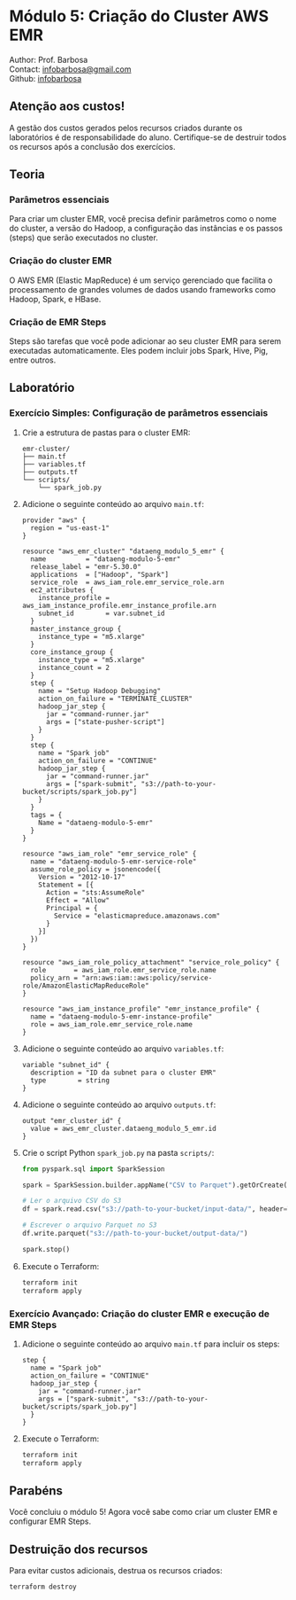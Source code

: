 # Módulo 5: Criação do Cluster AWS EMR

Author: Prof. Barbosa  
Contact: infobarbosa@gmail.com  
Github: [infobarbosa](https://github.com/infobarbosa)

## Atenção aos custos!
A gestão dos custos gerados pelos recursos criados durante os laboratórios é de responsabilidade do aluno. Certifique-se de destruir todos os recursos após a conclusão dos exercícios.

## Teoria

### Parâmetros essenciais
Para criar um cluster EMR, você precisa definir parâmetros como o nome do cluster, a versão do Hadoop, a configuração das instâncias e os passos (steps) que serão executados no cluster.

### Criação do cluster EMR
O AWS EMR (Elastic MapReduce) é um serviço gerenciado que facilita o processamento de grandes volumes de dados usando frameworks como Hadoop, Spark, e HBase.

### Criação de EMR Steps
Steps são tarefas que você pode adicionar ao seu cluster EMR para serem executadas automaticamente. Eles podem incluir jobs Spark, Hive, Pig, entre outros.

## Laboratório

### Exercício Simples: Configuração de parâmetros essenciais

1. Crie a estrutura de pastas para o cluster EMR:
    ```
    emr-cluster/
    ├── main.tf
    ├── variables.tf
    ├── outputs.tf
    └── scripts/
        └── spark_job.py
    ```

2. Adicione o seguinte conteúdo ao arquivo `main.tf`:
    ```hcl
    provider "aws" {
      region = "us-east-1"
    }

    resource "aws_emr_cluster" "dataeng_modulo_5_emr" {
      name          = "dataeng-modulo-5-emr"
      release_label = "emr-5.30.0"
      applications  = ["Hadoop", "Spark"]
      service_role  = aws_iam_role.emr_service_role.arn
      ec2_attributes {
        instance_profile = aws_iam_instance_profile.emr_instance_profile.arn
        subnet_id        = var.subnet_id
      }
      master_instance_group {
        instance_type = "m5.xlarge"
      }
      core_instance_group {
        instance_type = "m5.xlarge"
        instance_count = 2
      }
      step {
        name = "Setup Hadoop Debugging"
        action_on_failure = "TERMINATE_CLUSTER"
        hadoop_jar_step {
          jar = "command-runner.jar"
          args = ["state-pusher-script"]
        }
      }
      step {
        name = "Spark job"
        action_on_failure = "CONTINUE"
        hadoop_jar_step {
          jar = "command-runner.jar"
          args = ["spark-submit", "s3://path-to-your-bucket/scripts/spark_job.py"]
        }
      }
      tags = {
        Name = "dataeng-modulo-5-emr"
      }
    }

    resource "aws_iam_role" "emr_service_role" {
      name = "dataeng-modulo-5-emr-service-role"
      assume_role_policy = jsonencode({
        Version = "2012-10-17"
        Statement = [{
          Action = "sts:AssumeRole"
          Effect = "Allow"
          Principal = {
            Service = "elasticmapreduce.amazonaws.com"
          }
        }]
      })
    }

    resource "aws_iam_role_policy_attachment" "service_role_policy" {
      role       = aws_iam_role.emr_service_role.name
      policy_arn = "arn:aws:iam::aws:policy/service-role/AmazonElasticMapReduceRole"
    }

    resource "aws_iam_instance_profile" "emr_instance_profile" {
      name = "dataeng-modulo-5-emr-instance-profile"
      role = aws_iam_role.emr_service_role.name
    }
    ```

3. Adicione o seguinte conteúdo ao arquivo `variables.tf`:
    ```hcl
    variable "subnet_id" {
      description = "ID da subnet para o cluster EMR"
      type        = string
    }
    ```

4. Adicione o seguinte conteúdo ao arquivo `outputs.tf`:
    ```hcl
    output "emr_cluster_id" {
      value = aws_emr_cluster.dataeng_modulo_5_emr.id
    }
    ```

5. Crie o script Python `spark_job.py` na pasta `scripts/`:
    ```python
    from pyspark.sql import SparkSession

    spark = SparkSession.builder.appName("CSV to Parquet").getOrCreate()

    # Ler o arquivo CSV do S3
    df = spark.read.csv("s3://path-to-your-bucket/input-data/", header=True, inferSchema=True)

    # Escrever o arquivo Parquet no S3
    df.write.parquet("s3://path-to-your-bucket/output-data/")

    spark.stop()
    ```

6. Execute o Terraform:
    ```sh
    terraform init
    terraform apply
    ```

### Exercício Avançado: Criação do cluster EMR e execução de EMR Steps

1. Adicione o seguinte conteúdo ao arquivo `main.tf` para incluir os steps:
    ```hcl
    step {
      name = "Spark job"
      action_on_failure = "CONTINUE"
      hadoop_jar_step {
        jar = "command-runner.jar"
        args = ["spark-submit", "s3://path-to-your-bucket/scripts/spark_job.py"]
      }
    }
    ```

2. Execute o Terraform:
    ```sh
    terraform init
    terraform apply
    ```

## Parabéns
Você concluiu o módulo 5! Agora você sabe como criar um cluster EMR e configurar EMR Steps.

## Destruição dos recursos
Para evitar custos adicionais, destrua os recursos criados:
```sh
terraform destroy